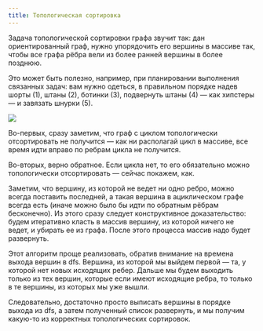 ```yaml
---
title: Топологическая сортировка
---
```


Задача топологической сортировки графа звучит так: дан ориентированный граф, нужно упорядочить его вершины в массиве так, чтобы все графа рёбра вели из более ранней вершины в более позднюю.

Это может быть полезно, например, при планировании выполнения связанных задач: вам нужно одеться, в правильном порядке надев шорты (1), штаны (2), ботинки (3), подвернуть штаны (4) — как хипстеры — и завязать шнурки (5).

![](https://he-s3.s3.amazonaws.com/media/uploads/d6be27e.png)

Во-первых, сразу заметим, что граф с циклом топологически отсортировать не получится — как ни располагай цикл в массиве, все время идти вправо по ребрам цикла не получится.

Во-вторых, верно обратное. Если цикла нет, то его обязательно можно топологически отсортировать — сейчас покажем, как.

Заметим, что вершину, из которой не ведет ни одно ребро, можно всегда поставить последней, а такая вершина в ациклическом графе всегда есть (иначе можно было бы идти по обратным рёбрам бесконечно). Из этого сразу следует конструктивное доказательство: будем итеративно класть в массив вершину, из которой ничего не ведет, и убирать ее из графа. После этого процесса массив надо будет развернуть.

Этот алгоритм проще реализовать, обратив внимание на времена выхода вершин в dfs. Вершина, из которой мы выйдем первой — та, у которой нет новых исходящих ребер. Дальше мы будем выходить только из тех вершин, которые если имеют исходящие ребра, то только в те вершины, из которых мы уже вышли.

Следовательно, достаточно просто выписать вершины в порядке выхода из dfs, а затем полученный список развернуть, и мы получим какую-то из корректных топологических сортировок.
